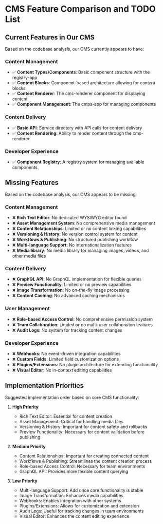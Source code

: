 # CMS Feature Comparison and TODO List

## Current Features in Our CMS
Based on the codebase analysis, our CMS currently appears to have:

### Content Management
- ✅ **Content Types/Components**: Basic component structure with the registry-app
- ✅ **Content Blocks**: Component-based architecture allowing for content blocks
- ✅ **Content Renderer**: The cms-renderer component for displaying content
- ✅ **Component Management**: The cmps-app for managing components

### Content Delivery
- ✅ **Basic API**: Service directory with API calls for content delivery
- ✅ **Content Rendering**: Ability to render content through the cms-renderer

### Developer Experience
- ✅ **Component Registry**: A registry system for managing available components

## Missing Features
Based on the codebase analysis, our CMS appears to be missing:

### Content Management
- ❌ **Rich Text Editor**: No dedicated WYSIWYG editor found
- ❌ **Asset Management System**: No comprehensive media management
- ❌ **Content Relationships**: Limited or no content linking capabilities
- ❌ **Versioning & History**: No version control system for content
- ❌ **Workflows & Publishing**: No structured publishing workflow
- ❌ **Multi-language Support**: No internationalization features
- ❌ **Media library**: No media library for managing images, videos, and other media files

### Content Delivery
- ❌ **GraphQL API**: No GraphQL implementation for flexible queries
- ❌ **Preview Functionality**: Limited or no preview capabilities
- ❌ **Image Transformation**: No on-the-fly image processing
- ❌ **Content Caching**: No advanced caching mechanisms

### User Management
- ❌ **Role-based Access Control**: No comprehensive permission system
- ❌ **Team Collaboration**: Limited or no multi-user collaboration features
- ❌ **Audit Logs**: No system for tracking content changes

### Developer Experience
- ❌ **Webhooks**: No event-driven integration capabilities
- ❌ **Custom Fields**: Limited field customization options
- ❌ **Plugins/Extensions**: No plugin architecture for extending functionality
- ❌ **Visual Editor**: No in-context editing capabilities

## Implementation Priorities
Suggested implementation order based on core CMS functionality:

1. **High Priority**
   - Rich Text Editor: Essential for content creation
   - Asset Management: Critical for handling media files
   - Versioning & History: Important for content safety and rollbacks
   - Preview Functionality: Necessary for content validation before publishing

2. **Medium Priority**
   - Content Relationships: Important for creating connected content
   - Workflows & Publishing: Streamlines the content creation process
   - Role-based Access Control: Necessary for team environments
   - GraphQL API: Provides more flexible content querying

3. **Low Priority**
   - Multi-language Support: Add once core functionality is stable
   - Image Transformation: Enhances media capabilities
   - Webhooks: Enables integration with other systems
   - Plugins/Extensions: Allows for customization and extension
   - Audit Logs: Useful for tracking changes in team environments
   - Visual Editor: Enhances the content editing experience
